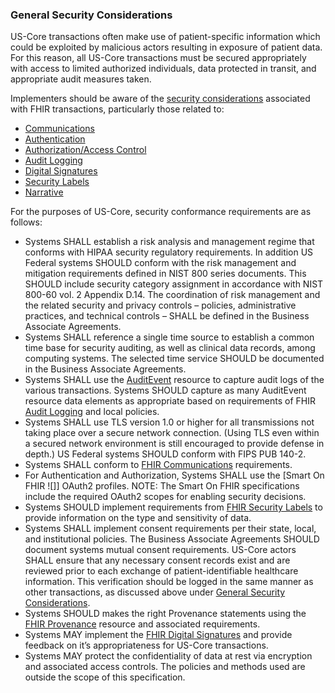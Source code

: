 ﻿

### General Security Considerations

US-Core transactions often make use of patient-specific information which could be exploited by malicious actors resulting in exposure of patient data. For this reason, all US-Core transactions must be secured appropriately with access to limited authorized individuals, data protected in transit, and appropriate audit measures taken.

Implementers should be aware of the [security considerations] associated with FHIR transactions, particularly those related to:

-   [Communications]
-   [Authentication]
-   [Authorization/Access Control]
-   [Audit Logging]
-   [Digital Signatures]
-   [Security Labels]
-   [Narrative]

For the purposes of US-Core, security conformance requirements are as follows:


- Systems SHALL establish a risk analysis and management regime that conforms with HIPAA security regulatory requirements. In addition US Federal systems SHOULD conform with the risk management and mitigation requirements defined in NIST 800 series documents. This SHOULD include security category assignment in accordance with NIST 800-60 vol. 2 Appendix D.14. The coordination of risk management and the related security and privacy controls – policies, administrative practices, and technical controls – SHALL be defined in the Business Associate Agreements.
- Systems SHALL reference a single time source to establish a common time base for security auditing, as well as clinical data records, among computing systems. The selected time service SHOULD be documented in the Business Associate Agreements.
- Systems SHALL use the [AuditEvent] resource to capture audit logs of the various transactions. Systems SHOULD capture as many AuditEvent resource data elements as appropriate based on requirements of FHIR [Audit Logging] and local policies.
-   Systems SHALL use TLS version 1.0 or higher for all transmissions not taking place over a secure network connection.
    (Using TLS even within a secured network environment is still encouraged to provide defense in depth.) US Federal systems SHOULD conform with FIPS PUB 140-2.
-   Systems SHALL conform to [FHIR Communications] requirements.
-   For Authentication and Authorization, Systems SHALL use the [Smart On FHIR ![]] OAuth2 profiles. NOTE: The Smart On FHIR specifications include the required OAuth2 scopes for enabling security decisions.
-   Systems SHOULD implement requirements from [FHIR Security Labels] to provide information on the type and sensitivity of data.
-   Systems SHALL implement consent requirements per their state, local, and institutional policies. The Business Associate Agreements SHOULD document systems mutual consent requirements. US-Core actors SHALL ensure that any necessary consent records exist and are reviewed prior to each exchange of patient-identifiable healthcare information. This verification should be logged in the same manner as other transactions, as discussed above under [General Security Considerations].
-   Systems SHOULD makes the right Provenance statements using the [FHIR Provenance] resource and associated requirements.
-   Systems MAY implement the [FHIR Digital Signatures] and provide feedback on it’s appropriateness for US-Core transactions.
-   Systems MAY protect the confidentiality of data at rest via encryption and associated access controls. The policies and methods used are outside the scope of this specification.


  [FHIR Communications]: %7B%7Bsite.data.fhir.path%7D%7Dsecurity.html#http
  [Smart On FHIR]: http://fhir-docs.smarthealthit.org/argonaut-dev/authorization/backend-services/
  [FHIR Security Labels]: %7B%7Bsite.data.fhir.path%7D%7Dsecurity-labels.html
  [General Security Considerations]: #general
  [FHIR Provenance]: %7B%7Bsite.data.fhir.path%7D%7Dprovenance.html
  [FHIR Digital Signatures]: %7B%7Bsite.data.fhir.path%7D%7Dsecurity.html#digital%20signatures

  [security considerations]: %7B%7Bsite.data.fhir.path%7D%7Dsecurity.html
  [Communications]: %7B%7Bsite.data.fhir.path%7D%7Dsecurity.html#http
  [Authentication]: %7B%7Bsite.data.fhir.path%7D%7Dsecurity.html#authentication
  [Authorization/Access Control]: %7B%7Bsite.data.fhir.path%7D%7Dsecurity.html#authorization/access%20control
  [Audit Logging]: %7B%7Bsite.data.fhir.path%7D%7Dsecurity.html#audit%20logging
  [Digital Signatures]: %7B%7Bsite.data.fhir.path%7D%7Dsecurity.html#digital%20signatures
  [Security Labels]: %7B%7Bsite.data.fhir.path%7D%7Dsecurity-labels.html
  [Narrative]: %7B%7Bsite.data.fhir.path%7D%7Dsecurity.html#narrative
  [AuditEvent]: %7B%7Bsite.data.fhir.path%7D%7Dauditevent.html
  [Audit Logging]: %7B%7Bsite.data.fhir.path%7D%7Dsecurity.html#audit
